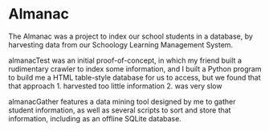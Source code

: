 # Almanac
The Almanac was a project to index our school students in a database, by harvesting data from our Schoology Learning Management System.

almanacTest was an initial proof-of-concept, in which my friend built a rudimentary crawler to index some information, and I built a Python program to build me a HTML table-style database for us to access, but we found that that approach 1. harvested too little information 2. was very slow

almanacGather features a data mining tool designed by me to gather student information, as well as several scripts to sort and store that information, including as an offline SQLite database.
